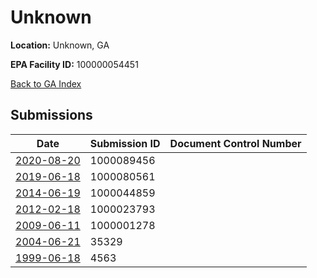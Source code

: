 # Unknown

**Location:** Unknown, GA

**EPA Facility ID:** 100000054451

[Back to GA Index](../../index.md)

## Submissions

| Date | Submission ID | Document Control Number |
|------|--------------|-------------------------|
| [2020-08-20](submissions/1000089456.md) | 1000089456 |  |
| [2019-06-18](submissions/1000080561.md) | 1000080561 |  |
| [2014-06-19](submissions/1000044859.md) | 1000044859 |  |
| [2012-02-18](submissions/1000023793.md) | 1000023793 |  |
| [2009-06-11](submissions/1000001278.md) | 1000001278 |  |
| [2004-06-21](submissions/35329.md) | 35329 |  |
| [1999-06-18](submissions/4563.md) | 4563 |  |
